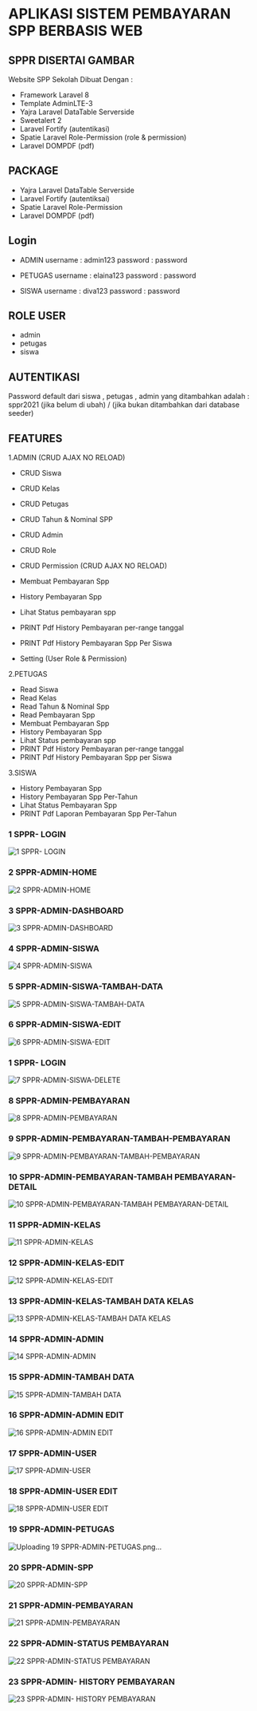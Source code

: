 # APLIKASI SISTEM PEMBAYARAN SPP BERBASIS WEB
## SPPR DISERTAI GAMBAR


Website SPP Sekolah Dibuat Dengan : 
- Framework Laravel 8
- Template AdminLTE-3
- Yajra Laravel DataTable Serverside
- Sweetalert 2 
- Laravel Fortify (autentikasi)
- Spatie Laravel Role-Permission (role & permission)
- Laravel DOMPDF (pdf)

## PACKAGE
- Yajra Laravel DataTable Serverside 
- Laravel Fortify (autentiksai)
- Spatie Laravel Role-Permission
- Laravel DOMPDF (pdf)

## Login 

- ADMIN
username : admin123
password : password

- PETUGAS
username : elaina123
password : password

- SISWA
username : diva123
password : password

## ROLE USER
- admin
- petugas
- siswa

## AUTENTIKASI
Password default dari siswa , petugas , admin yang ditambahkan 
adalah : sppr2021 (jika belum di ubah) / (jika bukan ditambahkan dari database seeder)


## FEATURES 
1.ADMIN
(CRUD AJAX NO RELOAD)
- CRUD Siswa
- CRUD Kelas
- CRUD Petugas
- CRUD Tahun & Nominal SPP
- CRUD Admin
- CRUD Role
- CRUD Permission
(CRUD AJAX NO RELOAD)

- Membuat Pembayaran Spp
- History Pembayaran Spp 
- Lihat Status pembayaran spp
- PRINT Pdf History Pembayaran per-range tanggal
- PRINT Pdf History Pembayaran Spp Per Siswa
- Setting (User Role & Permission) 

2.PETUGAS
- Read Siswa
- Read Kelas
- Read Tahun & Nominal Spp
- Read Pembayaran Spp
- Membuat Pembayaran Spp
- History Pembayaran Spp
- Lihat Status pembayaran spp
- PRINT Pdf History Pembayaran per-range tanggal
- PRINT Pdf History Pembayaran Spp per Siswa

3.SISWA
- History Pembayaran Spp
- History Pembayaran Spp Per-Tahun
- Lihat Status Pembayaran Spp
- PRINT Pdf Laporan Pembayaran Spp Per-Tahun

### 1 SPPR- LOGIN
![1 SPPR- LOGIN](https://user-images.githubusercontent.com/75960970/156728529-33bb15bb-2a7e-40f5-bfdd-0458b78eb71c.png)

### 2 SPPR-ADMIN-HOME
![2 SPPR-ADMIN-HOME](https://user-images.githubusercontent.com/75960970/156728566-9ab48d84-74ed-4c1d-8c5c-2ff386d3d7c8.png)

### 3 SPPR-ADMIN-DASHBOARD
![3 SPPR-ADMIN-DASHBOARD](https://user-images.githubusercontent.com/75960970/156728592-e24e1e0c-5a72-4398-ab15-8f5fe51bb23e.png)

### 4 SPPR-ADMIN-SISWA
![4 SPPR-ADMIN-SISWA](https://user-images.githubusercontent.com/75960970/156728624-579320ac-5237-4406-bbff-568ce62889dd.png)

### 5 SPPR-ADMIN-SISWA-TAMBAH-DATA
![5 SPPR-ADMIN-SISWA-TAMBAH-DATA](https://user-images.githubusercontent.com/75960970/156728644-8122ede6-9f1c-4db3-8165-331427447b8c.png)

### 6 SPPR-ADMIN-SISWA-EDIT
![6 SPPR-ADMIN-SISWA-EDIT](https://user-images.githubusercontent.com/75960970/156728666-32fedd13-c71d-4274-90b4-eecd2ab6a767.png)

### 1 SPPR- LOGIN
![7 SPPR-ADMIN-SISWA-DELETE](https://user-images.githubusercontent.com/75960970/156728688-cb83b503-77cb-4009-b67d-f12195afb67c.png)

### 8 SPPR-ADMIN-PEMBAYARAN
![8 SPPR-ADMIN-PEMBAYARAN](https://user-images.githubusercontent.com/75960970/156728731-1942c14d-0eb8-4a5e-a195-a663fd15357a.png)

### 9 SPPR-ADMIN-PEMBAYARAN-TAMBAH-PEMBAYARAN
![9 SPPR-ADMIN-PEMBAYARAN-TAMBAH-PEMBAYARAN](https://user-images.githubusercontent.com/75960970/156728737-0c6fc8b9-a5bd-4150-bdb5-6f1bfb5b6cf5.png)


### 10 SPPR-ADMIN-PEMBAYARAN-TAMBAH PEMBAYARAN-DETAIL
![10 SPPR-ADMIN-PEMBAYARAN-TAMBAH PEMBAYARAN-DETAIL](https://user-images.githubusercontent.com/75960970/156728755-c7c5058f-b608-450d-951d-4bbd8e6f72e9.png)


### 11 SPPR-ADMIN-KELAS
![11 SPPR-ADMIN-KELAS](https://user-images.githubusercontent.com/75960970/156728780-33cd750a-ea44-4e56-b68c-2452b8700056.png)

### 12 SPPR-ADMIN-KELAS-EDIT
![12 SPPR-ADMIN-KELAS-EDIT](https://user-images.githubusercontent.com/75960970/156728839-5ff8c1bb-96ac-428c-9a2a-4b9e280836ce.png)

### 13 SPPR-ADMIN-KELAS-TAMBAH DATA KELAS
![13 SPPR-ADMIN-KELAS-TAMBAH DATA KELAS](https://user-images.githubusercontent.com/75960970/156728927-1612bacb-2a85-4999-bf82-c8bf043f37f2.png)

### 14 SPPR-ADMIN-ADMIN
![14 SPPR-ADMIN-ADMIN](https://user-images.githubusercontent.com/75960970/156731734-409ee236-2cfa-44a3-92b6-ee4e46e09fd1.png)

### 15 SPPR-ADMIN-TAMBAH DATA
![15 SPPR-ADMIN-TAMBAH DATA](https://user-images.githubusercontent.com/75960970/156731765-f028e5de-9d1e-4ea0-8cc7-fafe4add50c5.png)

### 16 SPPR-ADMIN-ADMIN EDIT
![16 SPPR-ADMIN-ADMIN EDIT](https://user-images.githubusercontent.com/75960970/156731787-1761f4d5-2bec-4393-aa41-43d8f5e99a68.png)

### 17 SPPR-ADMIN-USER
![17 SPPR-ADMIN-USER](https://user-images.githubusercontent.com/75960970/156731806-16a0b043-1fb8-4f71-9e63-0d3ccee81cd0.png)

### 18 SPPR-ADMIN-USER EDIT
![18 SPPR-ADMIN-USER EDIT](https://user-images.githubusercontent.com/75960970/156731840-58cf3657-2920-4c61-a720-653e5315d210.png)

### 19 SPPR-ADMIN-PETUGAS
![Uploading 19 SPPR-ADMIN-PETUGAS.png…]()

### 20 SPPR-ADMIN-SPP
![20 SPPR-ADMIN-SPP](https://user-images.githubusercontent.com/75960970/156731906-5dfe2a38-6797-43e6-bd96-023676b55010.png)

### 21 SPPR-ADMIN-PEMBAYARAN
![21 SPPR-ADMIN-PEMBAYARAN](https://user-images.githubusercontent.com/75960970/156731928-8fe6af7b-a4d8-4bc7-af15-3409b49f82e1.png)

### 22 SPPR-ADMIN-STATUS PEMBAYARAN
![22 SPPR-ADMIN-STATUS PEMBAYARAN](https://user-images.githubusercontent.com/75960970/156731949-f46a57a8-0af7-45b4-a999-b0a0a43262ee.png)

### 23 SPPR-ADMIN- HISTORY PEMBAYARAN
![23 SPPR-ADMIN- HISTORY PEMBAYARAN](https://user-images.githubusercontent.com/75960970/156731967-724f84bd-5ddf-49bf-b2b7-4d924fbd8567.png)



